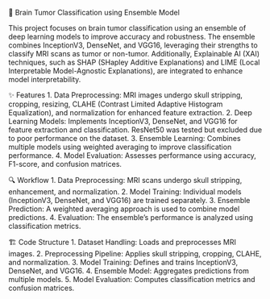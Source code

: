 🧠 Brain Tumor Classification using Ensemble Model

This project focuses on brain tumor classification using an ensemble of deep learning models to improve accuracy and robustness. The ensemble combines InceptionV3, DenseNet, and VGG16, leveraging their strengths to classify MRI scans as tumor or non-tumor. Additionally, Explainable AI (XAI) techniques, such as SHAP (SHapley Additive Explanations) and LIME (Local Interpretable Model-Agnostic Explanations), are integrated to enhance model interpretability.

✨ Features
     1.	Data Preprocessing: MRI images undergo skull stripping, cropping, resizing, CLAHE (Contrast 	Limited Adaptive Histogram Equalization), and normalization for enhanced feature extraction.
     2.	Deep Learning Models: Implements InceptionV3, DenseNet, and VGG16 for feature extraction and 	classification. ResNet50 was tested but excluded due to poor performance on the dataset.
     3.	Ensemble Learning: Combines multiple models using weighted averaging to improve classification 	performance.
     4.	Model Evaluation: Assesses performance using accuracy, F1-score, and confusion matrices.

🔍 Workflow
     1.	Data Preprocessing: MRI scans undergo skull stripping, enhancement, and normalization.
     2.	Model Training: Individual models (InceptionV3, DenseNet, and VGG16) are trained separately.
     3.	Ensemble Prediction: A weighted averaging approach is used to combine model predictions.
     4.	Evaluation: The ensemble’s performance is analyzed using classification metrics.

🏗️ Code Structure
     1.	Dataset Handling: Loads and preprocesses MRI images.
     2.	Preprocessing Pipeline: Applies skull stripping, cropping, CLAHE, and normalization.
     3.	Model Training: Defines and trains InceptionV3, DenseNet, and VGG16.
     4.	Ensemble Model: Aggregates predictions from multiple models.
     5.	Model Evaluation: Computes classification metrics and confusion matrices.
